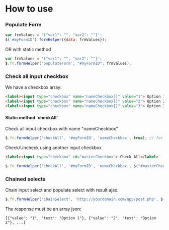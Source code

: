 # How to use
### Populate Form
```javascript
var frmValues = '{"var1": "", "var2": ""}';
$('#myFormID').formHelper({data: frmValues});
```
OR with static method
```javascript
var frmValues = '{"var1": "", "var2": ""}';
$.fn.formHelper('populateForm', "#myFormID", frmValues);
```
### Check all input checkbox
We have a checkbox array:
```html
<label><input type="checkbox" name="nameCheckbox[]" value="1"> Option 1</label>
<label><input type="checkbox" name="nameCheckbox[]" value="2"> Option 2</label>
<label><input type="checkbox" name="nameCheckbox[]" value="3"> Option 3</label>
```
#### Static method 'checkAll'
Check all input checkbox with name "nameCheckbox"
```javascript
$.fn.formHelper('checkAll', '#myFormID', 'nameCheckbox', true); // for unchecked: Set false the last parameter
```
Check/Uncheck using another input checkbox
```html
<label><input type="checkbox" id="masterCheckbox"> Check All</label>
```
```javascript
$.fn.formHelper('checkAll', '#myFormID', 'nameCheckbox', $("#masterCheckbox"));
```
### Chained selects
Chain input select and populate select with result ajax.
```javascript
$.fn.formHelper('chainSelect', 'http://yourdomain.com/app/post.php', $('#select1'), $('#select2'));
```
The response must be an array json:
```
[{"value": "1", "text": "Option 1"}, {"value": "2", "text": "Option 2"}, ...]
```
